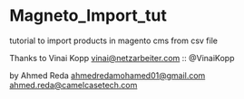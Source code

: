 # Magneto_Import_tut
tutorial to import products in magento cms from csv file

Thanks to Vinai Kopp
vinai@netzarbeiter.com  :: @VinaiKopp

by Ahmed Reda
ahmedredamohamed01@gmail.com
ahmed.reda@camelcasetech.com

